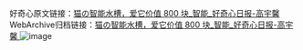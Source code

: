 好奇心原文链接：[猫の智能水槽，爱它价值 800 块_智能_好奇心日报-高宇馨 ](https://www.qdaily.com/articles/11905.html)
WebArchive归档链接：[猫の智能水槽，爱它价值 800 块_智能_好奇心日报-高宇馨 ](http://web.archive.org/web/20190623171605/https://www.qdaily.com/articles/11905.html)
![image](http://ww3.sinaimg.cn/large/007d5XDply1g3wbedwbegj30u05297wh)